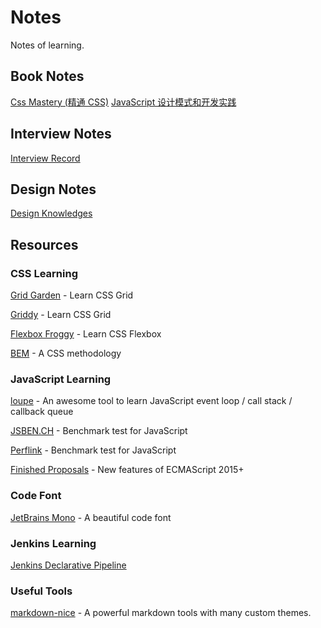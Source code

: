 # Notes

Notes of learning.

## Book Notes

[Css Mastery (精通 CSS)](./css-mastery.md)
[JavaScript 设计模式和开发实践](./javascript-design-patterns-and-practise.md)

## Interview Notes

[Interview Record](./interview.md)

## Design Notes

[Design Knowledges](./design.md)

## Resources

### CSS Learning

[Grid Garden](https://cssgridgarden.com/) - Learn CSS Grid

[Griddy](https://griddy.io/) - Learn CSS Grid

[Flexbox Froggy](https://flexboxfroggy.com) - Learn CSS Flexbox

[BEM](https://en.bem.info/) - A CSS methodology

### JavaScript Learning

[loupe](http://latentflip.com/loupe) - An awesome tool to learn JavaScript event loop / call stack / callback queue

[JSBEN.CH](https://jsben.ch/) - Benchmark test for JavaScript

[Perflink](https://perf.link/) - Benchmark test for JavaScript

[Finished Proposals](https://github.com/tc39/proposals/blob/master/finished-proposals.md) - New features of ECMAScript 2015+

### Code Font

[JetBrains Mono](https://www.jetbrains.com/lp/mono/) - A beautiful code font

### Jenkins Learning

[Jenkins Declarative Pipeline](./jenkins-declarative-pipeline.md)

### Useful Tools

[markdown-nice](https://mdnice.com/) - A powerful markdown tools with many custom themes.
